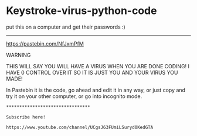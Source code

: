 # Keystroke-virus-python-code
put this on a computer and get their passwords :)

*******************************************



   https://pastebin.com/NfJxmPfM
   
   WARNING
   
   THIS WILL SAY YOU WILL HAVE A VIRUS WHEN YOU ARE DONE CODING! I HAVE 0 CONTROL OVER IT SO IT IS JUST YOU AND YOUR VIRUS YOU MADE!
 
 In Pastebin it is the code, go ahead and edit it in any way, or just copy and try it on your other computer, or go into incognito mode.

    
    ********************************
    
    Subscribe here!
    
    https://www.youtube.com/channel/UCgsJ63FUmiLSuryd0KedGTA
    
 

